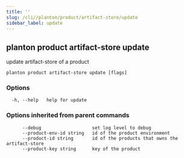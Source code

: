 ```yaml
---
title: ''
slug: /cli//planton/product/artifact-store/update
sidebar_label: update
---
```

## planton product artifact-store update

update artifact-store of a product

```
planton product artifact-store update [flags]
```

### Options

```
  -h, --help   help for update
```

### Options inherited from parent commands

```
      --debug                   set log level to debug
      --product-env-id string   id of the product environment
      --product-id string       id of the products that owns the artifact-store
      --product-key string      key of the product
```

